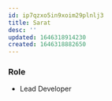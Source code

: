 ```yaml
---
id: ip7qzxo5in9xoim29plnlj3
title: Sarat
desc: ''
updated: 1646318914230
created: 1646318882650
---
```


### Role
- Lead Developer